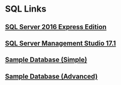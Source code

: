 # SQL Links

## [SQL Server 2016 Express Edition](https://go.microsoft.com/fwlink/?LinkID=799012)

## [SQL Server Management Studio 17.1](https://go.microsoft.com/fwlink/?LinkID=849819)

## [Sample Database (Simple)](https://gethub.com/cmbrown1598/Workspace/northwindcomplete.sql)

## [Sample Database (Advanced)](https://github.com/Microsoft/sql-server-samples/releases/download/wide-world-importers-v1.0/WideWorldImporters-Full.bak)

